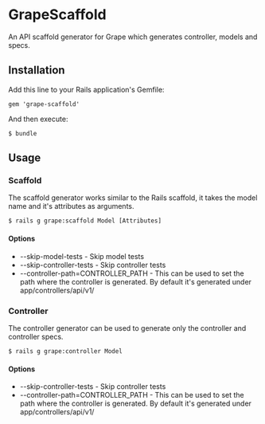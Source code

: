 # GrapeScaffold

An API scaffold generator for Grape which generates controller, models and specs.

## Installation

Add this line to your Rails application's Gemfile:

    gem 'grape-scaffold'

And then execute:

    $ bundle

## Usage
### Scaffold
  The scaffold generator works similar to the Rails scaffold, it takes the model name and it's attributes as arguments.

    $ rails g grape:scaffold Model [Attributes]

#### Options
  * --skip-model-tests - Skip model tests
  * --skip-controller-tests - Skip controller tests
  * --controller-path=CONTROLLER_PATH - This can be used to set the path where the controller is generated. By default it's generated under app/controllers/api/v1/

### Controller
  The controller generator can be used to generate only the controller and controller specs.

    $ rails g grape:controller Model

#### Options
  * --skip-controller-tests - Skip controller tests
  * --controller-path=CONTROLLER_PATH - This can be used to set the path where the controller is generated. By default it's generated under app/controllers/api/v1/
